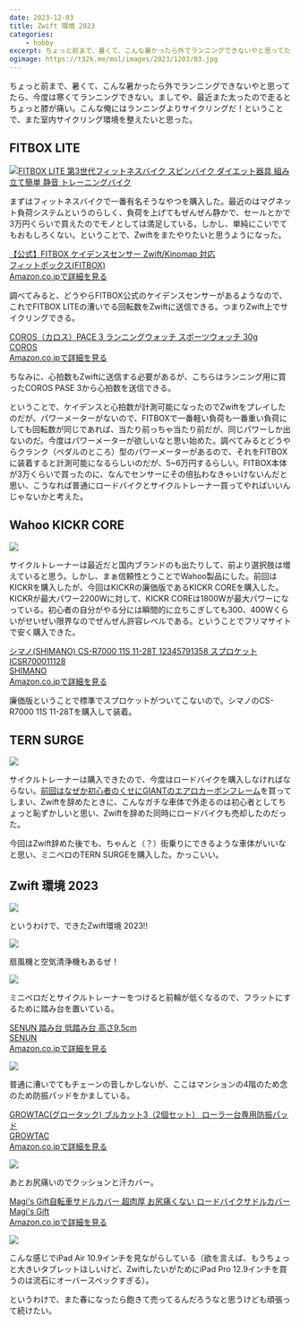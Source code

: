```yaml
---
date: 2023-12-03
title: Zwift 環境 2023
categories: 
    - hobby
excerpt: ちょっと前まで、暑くて、こんな暑かったら外でランニングできないやと思ってたら、今度は寒くてランニングできない。
ogimage: https://t32k.me/mol/images/2023/1203/03.jpg
---
```


ちょっと前まで、暑くて、こんな暑かったら外でランニングできないやと思ってたら、今度は寒くてランニングできない。ましてや、最近また太ったので走るとちょっと膝が痛い。こんな俺にはランニングよりサイクリングだ！ということで、また室内サイクリング環境を整えたいと思った。

## FITBOX LITE

[![FITBOX LITE 第3世代フィットネスバイク スピンバイク ダイエット器具 組み立て簡単 静音 トレーニングバイク](/mol/images/2023/1203/00.jpg)](https://amazon.co.jp/dp/B089CTFHPP?tag=warikiru-22)

まずはフィットネスバイクで一番有名そうなやつを購入した。最近のはマグネット負荷システムというのらしく、負荷を上げてもぜんぜん静かで、セールとかで3万円くらいで買えたのでモノとしては満足している。しかし、単純にこいでてもおもしろくない。ということで、Zwiftをまたやりたいと思うようになった。

<div class="__media"><a href="https://amazon.co.jp/dp/B0CHVMHJL1?tag=warikiru-22" target="_blank" rel="noopener">
<img src="https://m.media-amazon.com/images/I/61QkNAQHA5L._AC_SL1500_.jpg" alt="" class="__media__image">
<div class="__media__body">
    <div> 【公式】FITBOX ケイデンスセンサー Zwift/Kinomap 対応 </div>
    <div class="__media__text"> フィットボックス(FITBOX) </div>
    <div>Amazon.co.jpで詳細を見る</div>
</div>
</a></div>

調べてみると、どうやらFITBOX公式のケイデンスセンサーがあるようなので、これでFITBOX LITEの漕いでる回転数をZwiftに送信できる。つまりZwift上でサイクリングできる。

<div class="__media"><a href="https://amazon.co.jp/dp/B0CFQFSTSN?tag=warikiru-22" target="_blank" rel="noopener">
<img src="https://m.media-amazon.com/images/I/61d5QF14wPL._AC_SL1500_.jpg" alt="" class="__media__image">
<div class="__media__body">
    <div> COROS（カロス）PACE 3 ランニングウォッチ スポーツウォッチ 30g </div>
    <div class="__media__text"> COROS </div>
    <div>Amazon.co.jpで詳細を見る</div>
</div>
</a></div>

ちなみに、心拍数もZwiftに送信する必要があるが、こちらはランニング用に買ったCOROS PASE 3から心拍数を送信できる。

ということで、ケイデンスと心拍数が計測可能になったのでZwiftをプレイしたのだが、パワーメーターがないので、FITBOXで一番軽い負荷も一番重い負荷にしても回転数が同じであれば、当たり前っちゃ当たり前だが、同じパワーしか出ないのだ。今度はパワーメーターが欲しいなと思い始めた。調べてみるとどうやらクランク（ペダルのところ）型のパワーメーターがあるので、それをFITBOXに装着すると計測可能になるらしいのだが、5~6万円するらしい。FITBOX本体が3万くらいで買ったのに、なんでセンサーにその倍払わなきゃいけないんだと思い、こうなれば普通にロードバイクとサイクルトレーナー買ってやればいいんじゃないかと考えた。

## Wahoo KICKR CORE 

[![](/mol/images/2023/1203/02.jpg)](https://amazon.co.jp/dp/B08J7D9NVD?tag=warikiru-22)

サイクルトレーナーは最近だと国内ブランドのも出たりして、前より選択肢は増えていると思う。しかし、まぁ信頼性とうことでWahoo製品にした。前回はKICKRを購入したが、今回はKICKRの廉価版であるKICKR COREを購入した。KICKRが最大パワー2200Wに対して、KICKR COREは1800Wが最大パワーになっている。初心者の自分がやる分には瞬間的に立ちこぎしても300、400Wくらいがせいぜい限界なのでぜんぜん許容レベルである。ということでフリマサイトで安く購入できた。

<div class="__media"><a href="https://amazon.co.jp/dp/B07DLM2ZDK?tag=warikiru-22" target="_blank" rel="noopener">
<img src="https://m.media-amazon.com/images/I/718xoD76sGL._AC_SL1500_.jpg" alt="" class="__media__image">
<div class="__media__body">
    <div> シマノ(SHIMANO) CS-R7000 11S 11-28T 12345791358 スプロケット ICSR700011128</div>
    <div class="__media__text">SHIMANO</div>
    <div>Amazon.co.jpで詳細を見る</div>
</div>
</a></div>

廉価版ということで標準でスプロケットがついてこないので。シマノのCS-R7000 11S 11-28Tを購入して装着。

## TERN SURGE

[![](/mol/images/2023/1203/01.jpg)](https://amazon.co.jp/dp/B09SLN4F7V?tag=warikiru-22)

サイクルトレーナーは購入できたので、今度はロードバイクを購入しなければならない。[前回はなぜか初心者のくせにGIANTのエアロカーボンフレーム](/mol/log/wahoo-kickr-2018/)を買ってしまい、Zwiftを辞めたときに、こんなガチな車体で外走るのは初心者としてちょっと恥ずかしいと思い、Zwiftを辞めた同時にロードバイクも売却したのだった。

今回はZwift辞めた後でも、ちゃんと（？）街乗りにできるような車体がいいなと思い、ミニベロのTERN SURGEを購入した。かっこいい。


## Zwift 環境 2023

![](/mol/images/2023/1203/03.jpg)

というわけで、できたZwift環境 2023!!

![](/mol/images/2023/1203/04.jpg)

扇風機と空気清浄機もあるぜ！

![](/mol/images/2023/1203/05.jpg)

ミニベロだとサイクルトレーナーをつけると前輪が低くなるので、フラットにするために踏み台を置いている。

<div class="__media"><a href="https://amazon.co.jp/dp/B0C2ZHS6QQ?tag=warikiru-22" target="_blank" rel="noopener">
<img src="https://m.media-amazon.com/images/I/61kC9xuqacL._AC_SL1500_.jpg" alt="" class="__media__image">
<div class="__media__body">
    <div>SENUN 踏み台 低踏み台 高さ9.5cm</div>
    <div class="__media__text">SENUN</div>
    <div>Amazon.co.jpで詳細を見る</div>
</div>
</a></div>

![](/mol/images/2023/1203/06.jpg)

普通に漕いでてもチェーンの音しかしないが、ここはマンションの4階のため念のため防振パッドをかましている。

<div class="__media"><a href="https://amazon.co.jp/dp/B08FD7Z87W?tag=warikiru-22" target="_blank" rel="noopener">
<img src="https://m.media-amazon.com/images/I/81Q4mJM7A-L._AC_SL1500_.jpg" alt="" class="__media__image">
<div class="__media__body">
    <div>GROWTAC(グロータック) ブルカット3（2個セット） ローラー台専用防振パッド</div>
    <div class="__media__text">GROWTAC</div>
    <div>Amazon.co.jpで詳細を見る</div>
</div>
</a></div>

![](/mol/images/2023/1203/07.jpg)

あとお尻痛いのでクッションと汗カバー。

<div class="__media"><a href="https://amazon.co.jp/dp/B0B19S6ZCY?tag=warikiru-22" target="_blank" rel="noopener">
<img src="https://m.media-amazon.com/images/I/51rIlNVwSmS._AC_SL1000_.jpg" alt="" class="__media__image">
<div class="__media__body">
    <div>Magi's Gift自転車サドルカバー 超肉厚 お尻痛くない ロードバイクサドルカバー</div>
    <div class="__media__text">Magi's Gift</div>
    <div>Amazon.co.jpで詳細を見る</div>
</div>
</a></div>

![](/mol/images/2023/1203/08.jpg)

こんな感じでiPad Air 10.9インチを見ながらしている（欲を言えば、もうちょっと大きいタブレットほしいけど、ZwiftしたいがためにiPad Pro 12.9インチを買うのは流石にオーバースペックすぎる）。

というわけで、また春になったら飽きて売ってるんだろうなと思うけども頑張って続けたい。


